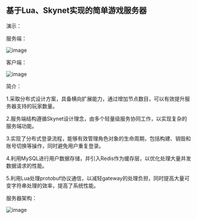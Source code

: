 ## 基于Lua、Skynet实现的简单游戏服务器
演示：

服务端：

![image](https://github.com/Nailuo2/game_server/assets/170518278/b03e3d10-d3ec-4d90-8f7c-53de4a26d458)

客户端：

![image](https://github.com/Nailuo2/game_server/assets/170518278/35f5219e-2d4e-4e47-8ef5-99a1fcc75cb0)

简介：

1.采取分布式设计方案，具备横向扩展能力，通过增加节点数目，可以有效提升服务器支持的玩家数量。

2.服务端结构遵循Skynet设计理念，由多个轻量级服务协同工作，以实现复杂的服务端功能。

3.实现了分布式登录流程，能够有效管理角色对象的生命周期，包括构建、销毁和账号切换等操作，同时避免用户重复登录。

4.利用MySQL进行用户数据存储，并引入Redis作为缓存层，以优化处理大量并发数据请求的性能。

5.利用Lua处理protobuf协议通信，以减轻gateway的处理负担，同时提高大量可变字符串处理的效率，提高了系统性能。

服务器架构：

![image](https://github.com/Nailuo2/game_server/assets/170518278/60ae3c0e-8d0e-421f-b7ea-d52a0cf77ec9)

